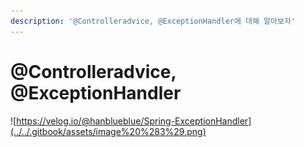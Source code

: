 ```yaml
---
description: '@Controlleradvice, @ExceptionHandler에 대해 알아보자'
---
```


# @Controlleradvice, @ExceptionHandler

![https://velog.io/@hanblueblue/Spring-ExceptionHandler](../../.gitbook/assets/image%20%283%29.png)



